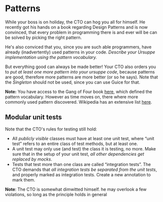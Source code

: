 # Patterns #

While your boss is on holiday, the CTO can hog you all for himself. He
recently got his hands on a book regarding Design Patterns and is now
convinced, that every problem in programming there is and ever will be can be
solved by picking the right pattern.

He's also conviced that you, since you are such able programmers, have already
(inadvertently) used patterns in your code. *Describe your Ursuppe implementation using the pattern vocabulary.*

But everything good can always be made better! Your CTO also orders you to *put
at least one more pattern into your ursuppe code*, because patterns are good,
therefore more patterns are more better (or so he says). Note that the *Singleton* should not be used, since you can use Guice for that.

**Note:** You have access to the Gang of Four book
[here](http://scgresources.unibe.ch/~scg/Literature/Books/GOF/contfso.htm),
which defined the pattern vocabulary. However as time moves on, there where
more commonly used pattern discovered. Wikipedia has an extensive list
[here][wiki_design_pattern].

[wiki_design_pattern]: https://en.wikipedia.org/wiki/Design_pattern_(computer_science)

## Modular unit tests ##

Note that the CTO's rules for testing still hold:

* All *publicly visible* classes must have at least one unit test, where “unit
	test” refers to an entire class of test methods, but at least one.
* A unit test may only use (and test) the class it is testing, no more. Make
	sure that in the setup of your unit test, 
  *all other dependencies get replaced by mocks*. 
* Tests that test more than one class are called “integration tests”. The CTO
	demands that *all integration tests be separated from the unit tests*, and
  properly marked as integration tests. Create a new annotation to mark them.

**Note**: The CTO is somewhat dimwitted himself. he may overlook a few violations, so long as the principle holds in general

